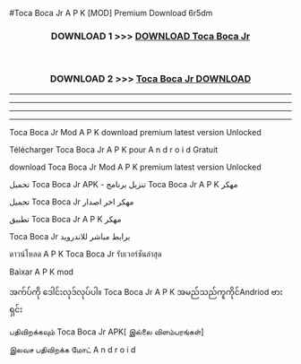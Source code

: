 #Toca Boca Jr  A P K [MOD] Premium Download 6r5dm



<div align="center">

<h3>DOWNLOAD 1 >>> <a href="https://teeasianyam.web.app?sq=Toca Boca Jr ">DOWNLOAD Toca Boca Jr  </a></h3><br>

<h3>DOWNLOAD 2 >>> <a href="https://teeasianyam.web.app?sq=Toca Boca Jr  ">Toca Boca Jr   DOWNLOAD </a></h3>

</div>


----------------------------------------------------------

----------------------------------------------------------

----------------------------------------------------------

----------------------------------------------------------


Toca Boca Jr   Mod A P K download premium latest version Unlocked

Télécharger Toca Boca Jr   A P K pour A n d r o i d Gratuit

download Toca Boca Jr   Mod A P K premium latest version Unlocked

تحميل Toca Boca Jr   APK - تنزيل برنامج Toca Boca Jr   A P K مهكر

تحميل Toca Boca Jr   مهكر اخر اصدار

تطبيق Toca Boca Jr   A P K مهكر

Toca Boca Jr   برابط مباشر للاندرويد

ดาวน์โหลด A P K Toca Boca Jr   รับเวอร์ชันล่าสุด

Baixar A P K mod

အက်ပ်ကို ဒေါင်းလုဒ်လုပ်ပါ။ Toca Boca Jr   A P K အမည်သည်ကူကိုင်Andriod ဗားရှင်း

பதிவிறக்கவும் Toca Boca Jr   APK[ இல்லை விளம்பரங்கள்] 
 
இலவச பதிவிறக்க மோட் A n d r o i d



